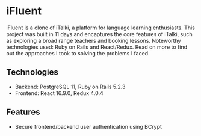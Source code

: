 # iFluent

iFluent is a clone of iTalki, a platform for language learning enthusiasts. This project was built in 11 days and encaptures the core features of iTalki, such as exploring a broad range teachers and booking lessons. Noteworthy technologies used: Ruby on Rails and React/Redux. Read on more to find out the approaches I took to solving the problems I faced.

## Technologies
* Backend: PostgreSQL 11, Ruby on Rails 5.2.3
* Frontend: React 16.9.0, Redux 4.0.4

## Features
* Secure frontend/backend user authentication using BCrypt

